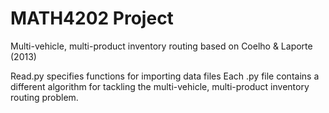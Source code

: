 # MATH4202 Project
Multi-vehicle, multi-product inventory routing based on Coelho &amp; Laporte (2013)

Read.py specifies functions for importing data files 
Each .py file contains a different algorithm for tackling the multi-vehicle, multi-product inventory routing problem.
